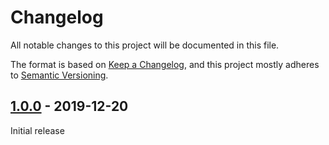 # Changelog

All notable changes to this project will be documented in this file.

The format is based on [Keep a Changelog](https://keepachangelog.com/en/1.0.0/),
and this project mostly adheres to [Semantic Versioning](https://semver.org/spec/v2.0.0.html).

## [1.0.0] - 2019-12-20

Initial release

[Unreleased]: https://github.com/benface/tailwindcss-alt/compare/v1.0.0...HEAD
[1.0.0]: https://github.com/benface/tailwindcss-alt/releases/tag/v1.0.0
